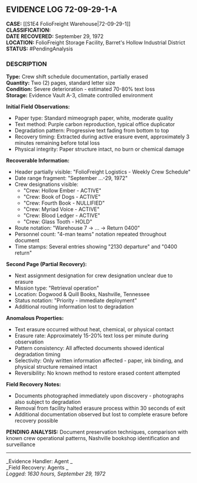 ## EVIDENCE LOG 72-09-29-1-A

**CASE:** [[S1E4 FolioFreight Warehouse|72-09-29-1]]  
**CLASSIFICATION:**   
**DATE RECOVERED:** September 29, 1972  
**LOCATION:** FolioFreight Storage Facility, Barret's Hollow Industrial District  
**STATUS:** #PendingAnalysis 

### DESCRIPTION

**Type:** Crew shift schedule documentation, partially erased  
**Quantity:** Two (2) pages, standard letter size  
**Condition:** Severe deterioration - estimated 70-80% text loss  
**Storage:** Evidence Vault A-3, climate controlled environment

**Initial Field Observations:**

- Paper type: Standard mimeograph paper, white, moderate quality
- Text method: Purple carbon reproduction, typical office duplicator
- Degradation pattern: Progressive text fading from bottom to top
- Recovery timing: Extracted during active erasure event, approximately 3 minutes remaining before total loss
- Physical integrity: Paper structure intact, no burn or chemical damage

**Recoverable Information:**
- Header partially visible: "FolioFreight Logistics - Weekly Crew Schedule"
- Date range fragment: "September ...-29, 1972"
- Crew designations visible:
    - "Crew: Hollow Ember - ACTIVE"
    - "Crew: Book of Dogs - ACTIVE"
    - "Crew: Fourth Book - NULLIFIED"
    - "Crew: Myriad Voice - ACTIVE"
    - "Crew: Blood Ledger - ACTIVE"
    - "Crew: Glass Tooth - HOLD"
- Route notation: "Warehouse 7 → ... → Return 0400"
- Personnel count: "4-man teams" notation repeated throughout document
- Time stamps: Several entries showing "2130 departure" and "0400 return"

**Second Page (Partial Recovery):**
- Next assignment designation for crew designation unclear due to erasure
- Mission type: "Retrieval operation"
- Location: Dogwood & Quill Books, Nashville, Tennessee
- Status notation: "Priority - immediate deployment"
- Additional routing information lost to degradation

**Anomalous Properties:**
- Text erasure occurred without heat, chemical, or physical contact
- Erasure rate: Approximately 15-20% text loss per minute during observation
- Pattern consistency: All affected documents showed identical degradation timing
- Selectivity: Only written information affected - paper, ink binding, and physical structure remained intact
- Reversibility: No known method to restore erased content attempted

**Field Recovery Notes:**
- Documents photographed immediately upon discovery - photographs also subject to degradation
- Removal from facility halted erasure process within 30 seconds of exit
- Additional documentation observed but lost to complete erasure before recovery possible

**PENDING ANALYSIS:** Document preservation techniques, comparison with known crew operational patterns, Nashville bookshop identification and surveillance

---

_Evidence Handler: Agent _  
_Field Recovery: Agents _  
_Logged: 1630 hours, September 29, 1972_